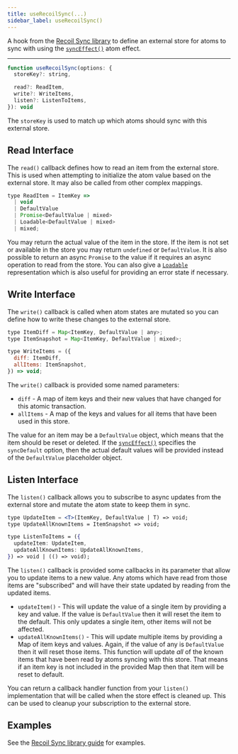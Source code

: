 ```yaml
---
title: useRecoilSync(...)
sidebar_label: useRecoilSync()
---
```


A hook from the [Recoil Sync library](/docs/recoil-sync/introduction) to define an external store for atoms to sync with using the [`syncEffect()`](/docs/recoil-sync/api/syncEffect) atom effect.

---

```jsx
function useRecoilSync(options: {
  storeKey?: string,

  read?: ReadItem,
  write?: WriteItems,
  listen?: ListenToItems,
}): void

```

The `storeKey` is used to match up which atoms should sync with this external store.

## Read Interface

The `read()` callback defines how to read an item from the external store.  This is used when attempting to initialize the atom value based on the external store.  It may also be called from other complex mappings.

```jsx
type ReadItem = ItemKey =>
  | void
  | DefaultValue
  | Promise<DefaultValue | mixed>
  | Loadable<DefaultValue | mixed>
  | mixed;
```


You may return the actual value of the item in the store.  If the item is not set or available in the store you may return `undefined` or `DefaultValue`.  It is also possible to return an async `Promise` to the value if it requires an async operation to read from the store.  You can also give a [`Loadable`](/docs/api-reference/core/Loadable) representation which is also useful for providing an error state if necessary.

## Write Interface
The `write()` callback is called when atom states are mutated so you can define how to write these changes to the external store.

```jsx
type ItemDiff = Map<ItemKey, DefaultValue | any>;
type ItemSnapshot = Map<ItemKey, DefaultValue | mixed>;

type WriteItems = ({
  diff: ItemDiff,
  allItems: ItemSnapshot,
}) => void;
```

The `write()` callback is provided some named parameters:
- `diff` - A map of item keys and their new values that have changed for this atomic transaction.
- `allItems` - A map of the keys and values for all items that have been used in this store.

The value for an item may be a `DefaultValue` object, which means that the item should be reset or deleted.  If the [`syncEffect()`](/docs/recoil-sync/api/syncEffect) specifies the `syncDefault` option, then the actual default values will be provided instead of the `DefaultValue` placeholder object.

## Listen Interface
The `listen()` callback allows you to subscribe to async updates from the external store and mutate the atom state to keep them in sync.

```jsx
type UpdateItem = <T>(ItemKey, DefaultValue | T) => void;
type UpdateAllKnownItems = ItemSnapshot => void;

type ListenToItems = ({
  updateItem: UpdateItem,
  updateAllKnownItems: UpdateAllKnownItems,
}) => void | (() => void);
```

The `listen()` callback is provided some callbacks in its parameter that allow you to update items to a new value.  Any atoms which have read from those items are "subscribed" and will have their state updated by reading from the updated items.

- `updateItem()` - This will update the value of a single item by providing a key and value.  If the value is `DefaultValue` then it will reset the item to the default.  This only updates a single item, other items will not be affected.
- `updateAllKnownItems()` - This will update multiple items by providing a Map of item keys and values.  Again, if the value of any is `DefaultValue` then it will reset those items.  This function will update *all* of the known items that have been read by atoms syncing with this store.  That means if an item key is not included in the provided Map then that item will be reset to default.

You can return a callback handler function from your `listen()` implementation that will be called when the store effect is cleaned up.  This can be used to cleanup your subscription to the external store.

## Examples

See the [Recoil Sync library guide](/docs/recoil-sync/introduction#implementing-a-store) for examples.

